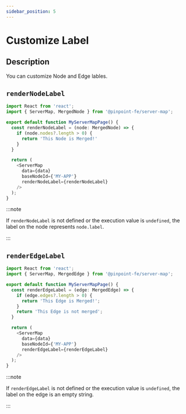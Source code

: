 ```yaml
---
sidebar_position: 5
---
```


# Customize Label
## Description
You can customize Node and Edge lables.

## `renderNodeLabel`

```typescript title="Customize Node label"
import React from 'react';
import { ServerMap, MergedNode } from '@pinpoint-fe/server-map';

export default function MyServerMapPage() {
  const renderNodeLabel = (node: MergedNode) => {
    if (node.nodes?.length > 0) {
      return 'This Node is Merged!'
    } 
  }

  return (
    <ServerMap 
      data={data} 
      baseNodeId={'MY-APP'}
      renderNodeLabel={renderNodeLabel}
    />
  );
}
```

:::note

If `renderNodeLabel` is not defined or the execution value is `undefined`, the label on the node represents `node.label`.


:::

## `renderEdgeLabel`

```typescript title="Customize edge label"
import React from 'react';
import { ServerMap, MergedEdge } from '@pinpoint-fe/server-map';

export default function MyServerMapPage() {
  const renderEdgeLabel = (edge: MergedEdge) => {
    if (edge.edges?.length > 0) {
      return 'This Edge is Merged!';
    } 
    return 'This Edge is not merged';
  }

  return (
    <ServerMap 
      data={data} 
      baseNodeId={'MY-APP'}
      renderEdgeLabel={renderEdgeLabel}
    />
  );
}
```

:::note

If `renderEdgeLabel` is not defined or the execution value is `undefined`, the label on the edge is an empty string.


:::